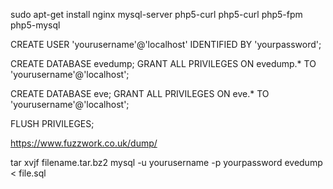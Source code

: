 sudo apt-get install nginx mysql-server php5-curl php5-curl php5-fpm php5-mysql


CREATE USER 'yourusername'@'localhost' IDENTIFIED BY 'yourpassword';

CREATE DATABASE evedump;
GRANT ALL PRIVILEGES ON evedump.* TO 'yourusername'@'localhost';

CREATE DATABASE eve;
GRANT ALL PRIVILEGES ON eve.* TO 'yourusername'@'localhost';

FLUSH PRIVILEGES;



https://www.fuzzwork.co.uk/dump/

tar xvjf filename.tar.bz2
mysql -u yourusername -p yourpassword evedump < file.sql

